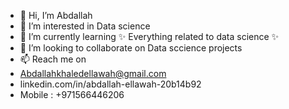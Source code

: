 - 👋 Hi, I’m Abdallah
- 👀 I’m interested in Data science
- 🌱 I’m currently learning ✨ Everything related to data science ✨
- 💞️ I’m looking to collaborate on Data sccience projects 
- 📫 Reach me on 
-  Abdallahkhaledellawah@gmail.com
- linkedin.com/in/abdallah-ellawah-20b14b92
- Mobile : +971566446206

<!---
Aellawah/Aellawah is a ✨ special ✨ repository because its `README.md` (this file) appears on your GitHub profile.
You can click the Preview link to take a look at your changes.
--->
